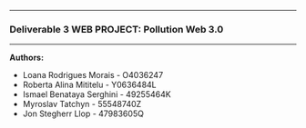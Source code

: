 
---
### Deliverable 3 WEB PROJECT: Pollution Web 3.0

---

**Authors:**
* Loana Rodrigues Morais - O4036247
* Roberta Alina Mititelu - Y0636484L
* Ismael Benataya Serghini - 49255464K
* Myroslav Tatchyn - 55548740Z
* Jon Stegherr Llop - 47983605Q
